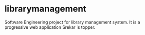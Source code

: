 # librarymanagement
Software Engineering project for library management system. It is a progressive web application 
Srekar is topper.
